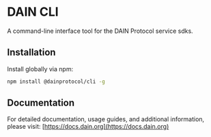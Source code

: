 # DAIN CLI

A command-line interface tool for the DAIN Protocol service sdks.

## Installation

Install globally via npm:

```bash
npm install @dainprotocol/cli -g
```

## Documentation

For detailed documentation, usage guides, and additional information, please visit:
[https://docs.dain.org](https://docs.dain.org)

